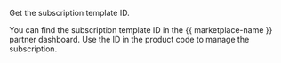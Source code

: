 Get the subscription template ID.

You can find the subscription template ID in the {{ marketplace-name }} partner dashboard. Use the ID in the product code to manage the subscription.